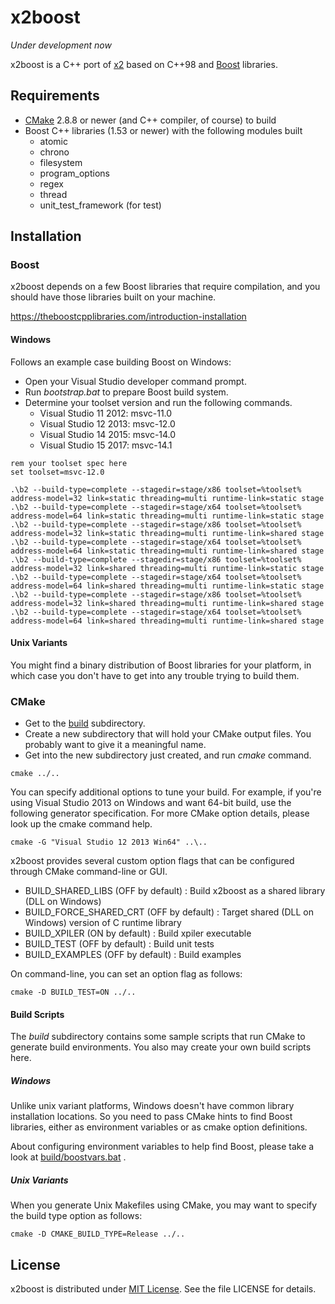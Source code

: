 x2boost
=======

_Under development now_

x2boost is a C++ port of [x2](https://github.com/jaykang920/x2) based on C++98
and [Boost](http://www.boost.org/) libraries.

Requirements
------------

* [CMake](https://cmake.org/) 2.8.8 or newer (and C++ compiler, of course) to build
* Boost C++ libraries (1.53 or newer) with the following modules built
  * atomic
  * chrono
  * filesystem
  * program_options
  * regex
  * thread
  * unit_test_framework (for test)

Installation
------------

### Boost

x2boost depends on a few Boost libraries that require compilation, and you
should have those libraries built on your machine.

https://theboostcpplibraries.com/introduction-installation

#### Windows

Follows an example case building Boost on Windows:

* Open your Visual Studio developer command prompt.
* Run *bootstrap.bat* to prepare Boost build system.
* Determine your toolset version and run the following commands.
  * Visual Studio 11 2012: msvc-11.0
  * Visual Studio 12 2013: msvc-12.0
  * Visual Studio 14 2015: msvc-14.0
  * Visual Studio 15 2017: msvc-14.1

```
rem your toolset spec here
set toolset=msvc-12.0

.\b2 --build-type=complete --stagedir=stage/x86 toolset=%toolset% address-model=32 link=static threading=multi runtime-link=static stage
.\b2 --build-type=complete --stagedir=stage/x64 toolset=%toolset% address-model=64 link=static threading=multi runtime-link=static stage
.\b2 --build-type=complete --stagedir=stage/x86 toolset=%toolset% address-model=32 link=static threading=multi runtime-link=shared stage
.\b2 --build-type=complete --stagedir=stage/x64 toolset=%toolset% address-model=64 link=static threading=multi runtime-link=shared stage
.\b2 --build-type=complete --stagedir=stage/x86 toolset=%toolset% address-model=32 link=shared threading=multi runtime-link=static stage
.\b2 --build-type=complete --stagedir=stage/x64 toolset=%toolset% address-model=64 link=shared threading=multi runtime-link=static stage
.\b2 --build-type=complete --stagedir=stage/x86 toolset=%toolset% address-model=32 link=shared threading=multi runtime-link=shared stage
.\b2 --build-type=complete --stagedir=stage/x64 toolset=%toolset% address-model=64 link=shared threading=multi runtime-link=shared stage

```

#### Unix Variants

You might find a binary distribution of Boost libraries for your platform, in
which case you don't have to get into any trouble trying to build them.

### CMake

* Get to the [build](https://github.com/jaykang920/x2boost/tree/master/build)
subdirectory.
* Create a new subdirectory that will hold your CMake output files. You probably
want to give it a meaningful name.
* Get into the new subdirectory just created, and run *cmake* command.
```
cmake ../..
```
You can specify additional options to tune your build. For example, if you're
using Visual Studio 2013 on Windows and want 64-bit build, use the following
generator specification. For more CMake option details, please look up the cmake
command help.
```
cmake -G "Visual Studio 12 2013 Win64" ..\..
```
x2boost provides several custom option flags that can be configured through CMake command-line or GUI.
 * BUILD_SHARED_LIBS (OFF by default) : Build x2boost as a shared library (DLL on Windows)
 * BUILD_FORCE_SHARED_CRT (OFF by default) : Target shared (DLL on Windows) version of C runtime library
 * BUILD_XPILER (ON by default) : Build xpiler executable
 * BUILD_TEST (OFF by default) : Build unit tests
 * BUILD_EXAMPLES (OFF by default) : Build examples

On command-line, you can set an option flag as follows:
```
cmake -D BUILD_TEST=ON ../..
```

#### Build Scripts

The *build* subdirectory contains some sample scripts that run CMake to generate
build environments. You also may create your own build scripts here.

##### Windows

Unlike unix variant platforms, Windows doesn't have common library installation
locations. So you need to pass CMake hints to find Boost libraries, either as
environment variables or as cmake option definitions.

About configuring environment variables to help find Boost, please take a look at
[build/boostvars.bat](https://github.com/jaykang920/x2boost/blob/master/build/boostvars.bat)
.

##### Unix Variants

When you generate Unix Makefiles using CMake, you may want to specify the build
type option as follows:
```
cmake -D CMAKE_BUILD_TYPE=Release ../..
```

License
-------

x2boost is distributed under [MIT License](http://opensource.org/licenses/MIT).
See the file LICENSE for details.
